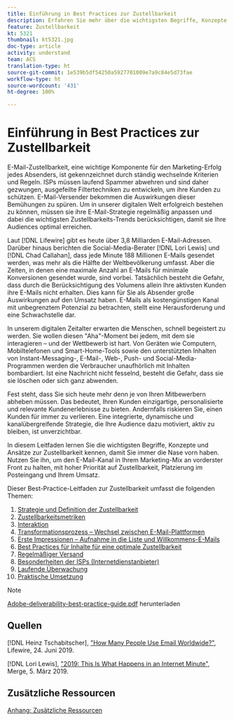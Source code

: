 ```yaml
---
title: Einführung in Best Practices zur Zustellbarkeit
description: Erfahren Sie mehr über die wichtigsten Begriffe, Konzepte und Ansätze zur Zustellbarkeit, damit Sie den Erfolg Ihres Marketing-Programms sicherstellen können.
feature: Zustellbarkeit
kt: 5321
thumbnail: kt5321.jpg
doc-type: article
activity: understand
team: ACS
translation-type: ht
source-git-commit: 1e539b5df54250a5927701009e7a9c84e5d73fae
workflow-type: ht
source-wordcount: '431'
ht-degree: 100%

---
```



# Einführung in Best Practices zur Zustellbarkeit

E-Mail-Zustellbarkeit, eine wichtige Komponente für den Marketing-Erfolg jedes Absenders, ist gekennzeichnet durch ständig wechselnde Kriterien und Regeln. ISPs müssen laufend Spammer abwehren und sind daher gezwungen, ausgefeilte Filtertechniken zu entwickeln, um ihre Kunden zu schützen. E-Mail-Versender bekommen die Auswirkungen dieser Bemühungen zu spüren. Um in unserer digitalen Welt erfolgreich bestehen zu können, müssen sie ihre E-Mail-Strategie regelmäßig anpassen und dabei die wichtigsten Zustellbarkeits-Trends berücksichtigen, damit sie Ihre Audiences optimal erreichen.

Laut [!DNL Lifewire] gibt es heute über 3,8 Milliarden E-Mail-Adressen. Darüber hinaus berichten die Social-Media-Berater [!DNL Lori Lewis] und [!DNL Chad Callahan], dass jede Minute 188 Millionen E-Mails gesendet werden, was mehr als die Hälfte der Weltbevölkerung umfasst. Aber die Zeiten, in denen eine maximale Anzahl an E-Mails für minimale Konversionen gesendet wurde, sind vorbei. Tatsächlich besteht die Gefahr, dass durch die Berücksichtigung des Volumens allein Ihre aktivsten Kunden ihre E-Mails nicht erhalten. Dies kann für Sie als Absender große Auswirkungen auf den Umsatz haben. E-Mails als kostengünstigen Kanal mit unbegrenztem Potenzial zu betrachten, stellt eine Herausforderung und eine Schwachstelle dar.

In unserem digitalen Zeitalter erwarten die Menschen, schnell begeistert zu werden. Sie wollen diesen &quot;Aha&quot;-Moment bei jedem, mit dem sie interagieren – und der Wettbewerb ist hart. Von Geräten wie Computern, Mobiltelefonen und Smart-Home-Tools sowie den unterstützten Inhalten von Instant-Messaging-, E-Mail-, Web-, Push- und Social-Media-Programmen werden die Verbraucher unaufhörlich mit Inhalten bombardiert. Ist eine Nachricht nicht fesselnd, besteht die Gefahr, dass sie sie löschen oder sich ganz abwenden.

Fest steht, dass Sie sich heute mehr denn je von Ihren Mitbewerbern abheben müssen. Das bedeutet, Ihren Kunden einzigartige, personalisierte und relevante Kundenerlebnisse zu bieten. Andernfalls riskieren Sie, einen Kunden für immer zu verlieren. Eine integrierte, dynamische und kanalübergreifende Strategie, die Ihre Audience dazu motiviert, aktiv zu bleiben, ist unverzichtbar.

In diesem Leitfaden lernen Sie die wichtigsten Begriffe, Konzepte und Ansätze zur Zustellbarkeit kennen, damit Sie immer die Nase vorn haben. Nutzen Sie ihn, um den E-Mail-Kanal in Ihrem Marketing-Mix an vorderster Front zu halten, mit hoher Priorität auf Zustellbarkeit, Platzierung im Posteingang und Ihrem Umsatz.

Dieser Best-Practice-Leitfaden zur Zustellbarkeit umfasst die folgenden Themen:

1. [Strategie und Definition der Zustellbarkeit](/help/deliverability-strategy-and-definition.md)
2. [Zustellbarkeitsmetriken](/help/metrics/metrics-overview.md)
3. [Interaktion](/help/engagement.md)
4. [Transformationsprozess – Wechsel zwischen E-Mail-Plattformen](/help/transition-process/switching-email-platforms.md)
5. [Erste Impressionen – Aufnahme in die Liste und Willkommens-E-Mails](/help/first-impressions/address-collection-and-list-growth.md)
6. [Best Practices für Inhalte für eine optimale Zustellbarkeit](/help/content-best-practices-for-optimal-delivery.md)
7. [Regelmäßiger Versand](/help/sender-permanence.md)
8. [Besonderheiten der ISPs (Internetdienstanbieter)](/help/internet-service-provider-specifics/overview.md)
9. [Laufende Überwachung](/help/ongoing-monitoring.md)
10. [Praktische Umsetzung](/help/putting-it-in-practice.md)

>[!NOTE]
>
>[Adobe-deliverability-best-practice-guide.pdf](/help/assets/adobe-deliverability-best-practice-guide.pdf) herunterladen

## Quellen

[!DNL Heinz Tschabitscher], [&quot;How Many People Use Email Worldwide?&quot;](https://www.lifewire.com/how-many-email-users-are-there-1171213), Lifewire, 24. Juni 2019.

[!DNL Lori Lewis], [&quot;2019: This Is What Happens in an Internet Minute&quot;](https://www.allaccess.com/merge/archive/29580/2019-this-is-what-happens-in-an-internet-minute), Merge, 5. März 2019.

## Zusätzliche Ressourcen

[Anhang: Zusätzliche Ressourcen](/help/additional-resources/general-resources.md)